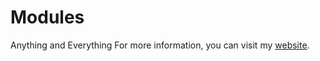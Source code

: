 # Modules
Anything and Everything
For more information, you can visit my <a href="https://rushin-makwana.github.io/Coursera-Assignment/module5-solution/#/">website</a>.

